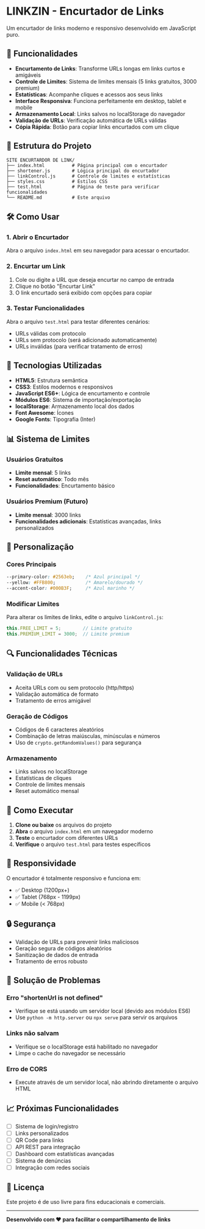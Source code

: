 # LINKZIN - Encurtador de Links

Um encurtador de links moderno e responsivo desenvolvido em JavaScript puro.

## 🚀 Funcionalidades

- **Encurtamento de Links**: Transforme URLs longas em links curtos e amigáveis
- **Controle de Limites**: Sistema de limites mensais (5 links gratuitos, 3000 premium)
- **Estatísticas**: Acompanhe cliques e acessos aos seus links
- **Interface Responsiva**: Funciona perfeitamente em desktop, tablet e mobile
- **Armazenamento Local**: Links salvos no localStorage do navegador
- **Validação de URLs**: Verificação automática de URLs válidas
- **Cópia Rápida**: Botão para copiar links encurtados com um clique

## 📁 Estrutura do Projeto

```
SITE ENCURTARDOR DE LINK/
├── index.html          # Página principal com o encurtador
├── shortener.js        # Lógica principal do encurtador
├── linkControl.js      # Controle de limites e estatísticas
├── styles.css          # Estilos CSS
├── test.html           # Página de teste para verificar funcionalidades
└── README.md           # Este arquivo
```

## 🛠️ Como Usar

### 1. Abrir o Encurtador
Abra o arquivo `index.html` em seu navegador para acessar o encurtador.

### 2. Encurtar um Link
1. Cole ou digite a URL que deseja encurtar no campo de entrada
2. Clique no botão "Encurtar Link"
3. O link encurtado será exibido com opções para copiar

### 3. Testar Funcionalidades
Abra o arquivo `test.html` para testar diferentes cenários:
- URLs válidas com protocolo
- URLs sem protocolo (será adicionado automaticamente)
- URLs inválidas (para verificar tratamento de erros)

## 🔧 Tecnologias Utilizadas

- **HTML5**: Estrutura semântica
- **CSS3**: Estilos modernos e responsivos
- **JavaScript ES6+**: Lógica de encurtamento e controle
- **Módulos ES6**: Sistema de importação/exportação
- **localStorage**: Armazenamento local dos dados
- **Font Awesome**: Ícones
- **Google Fonts**: Tipografia (Inter)

## 📊 Sistema de Limites

### Usuários Gratuitos
- **Limite mensal**: 5 links
- **Reset automático**: Todo mês
- **Funcionalidades**: Encurtamento básico

### Usuários Premium (Futuro)
- **Limite mensal**: 3000 links
- **Funcionalidades adicionais**: Estatísticas avançadas, links personalizados

## 🎨 Personalização

### Cores Principais
```css
--primary-color: #2563eb;    /* Azul principal */
--yellow: #FFB800;           /* Amarelo/dourado */
--accent-color: #000B3F;     /* Azul marinho */
```

### Modificar Limites
Para alterar os limites de links, edite o arquivo `linkControl.js`:
```javascript
this.FREE_LIMIT = 5;        // Limite gratuito
this.PREMIUM_LIMIT = 3000;  // Limite premium
```

## 🔍 Funcionalidades Técnicas

### Validação de URLs
- Aceita URLs com ou sem protocolo (http/https)
- Validação automática de formato
- Tratamento de erros amigável

### Geração de Códigos
- Códigos de 6 caracteres aleatórios
- Combinação de letras maiúsculas, minúsculas e números
- Uso de `crypto.getRandomValues()` para segurança

### Armazenamento
- Links salvos no localStorage
- Estatísticas de cliques
- Controle de limites mensais
- Reset automático mensal

## 🚀 Como Executar

1. **Clone ou baixe** os arquivos do projeto
2. **Abra** o arquivo `index.html` em um navegador moderno
3. **Teste** o encurtador com diferentes URLs
4. **Verifique** o arquivo `test.html` para testes específicos

## 📱 Responsividade

O encurtador é totalmente responsivo e funciona em:
- ✅ Desktop (1200px+)
- ✅ Tablet (768px - 1199px)
- ✅ Mobile (< 768px)

## 🔒 Segurança

- Validação de URLs para prevenir links maliciosos
- Geração segura de códigos aleatórios
- Sanitização de dados de entrada
- Tratamento de erros robusto

## 🐛 Solução de Problemas

### Erro "shortenUrl is not defined"
- Verifique se está usando um servidor local (devido aos módulos ES6)
- Use `python -m http.server` ou `npx serve` para servir os arquivos

### Links não salvam
- Verifique se o localStorage está habilitado no navegador
- Limpe o cache do navegador se necessário

### Erro de CORS
- Execute através de um servidor local, não abrindo diretamente o arquivo HTML

## 📈 Próximas Funcionalidades

- [ ] Sistema de login/registro
- [ ] Links personalizados
- [ ] QR Code para links
- [ ] API REST para integração
- [ ] Dashboard com estatísticas avançadas
- [ ] Sistema de denúncias
- [ ] Integração com redes sociais

## 📄 Licença

Este projeto é de uso livre para fins educacionais e comerciais.

---

**Desenvolvido com ❤️ para facilitar o compartilhamento de links** 
